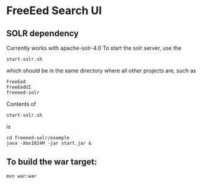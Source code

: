 # FreeEed Search UI

## SOLR dependency

Currently works with apache-solr-4.0
To start the solr server, use the 

    start-solr.sh
    
which should be in the same directory where all other projects are, such as

    FreeEed
    FreeEedUI
    freeeed-solr
    
Contents of

    start-solr.sh
       
is

    cd freeeed-solr/example
    java -Xmx1024M -jar start.jar &
         
## To build the war target:

    mvn war:war